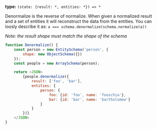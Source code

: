 
**type:** `(state: {result: *, entities: *}) => *`

Denormalize is the reverse of normalize. When given a normalized result and a set of entities
it will reconstruct the data from the entities. You can loosly describe it as:
`a === schema.denormalize(schema.normalize(a))`

_Note: the result shape must match the shape of the schema_

```js live=true
function Denormalize() {
    const person = new EntitySchema('person', {
        shape: new ObjectSchema({})
    });
    const people = new ArraySchema(person);

    return <JSON>
        {people.denormalize({
            result: ['foo', 'bar'],
            entities: {
                person: {
                    foo: {id: 'foo', name: 'fooschia'},
                    bar: {id: 'bar', name: 'bartholomew'}
                }
            }
        })}
    </JSON>
}

```

